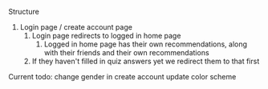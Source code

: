 Structure

1. Login page / create account page
   1. Login page redirects to logged in home page
      1. Logged in home page has their own recommendations, along with their friends and their own recommendations
   1. If they haven't filled in quiz answers yet we redirect them to that first

Current todo:
change gender in create account
update color scheme
